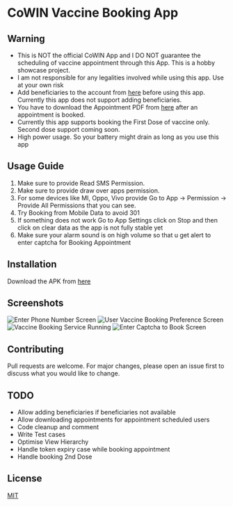 # CoWIN Vaccine Booking App

## Warning
* This is NOT the official CoWIN App and I DO NOT guarantee the scheduling of vaccine appointment through this App. This is a hobby showcase project.
* I am not responsible for any legalities involved while using this app. Use at your own risk
* Add beneficiaries to the account from [here](https://www.cowin.gov.in) before using this app. Currently this app does not support adding beneficiaries.
* You have to download the Appointment PDF from [here](https://www.cowin.gov.in) after an appointment is booked.
* Currently this app supports booking the First Dose of vaccine only. Second dose support coming soon.
* High power usage. So your battery might drain as long as you use this app

## Usage Guide
1. Make sure to provide Read SMS Permission.
2. Make sure to provide draw over apps permission.
3. For some devices like MI, Oppo, Vivo provide Go to App -> Permission -> Provide All Permissions that you can see.
4. Try Booking from Mobile Data to avoid 301
5. If something does not work Go to App Settings click on Stop and then click on clear data as the app is not fully stable yet
6. Make sure your alarm sound is on high volume so that u get alert to enter captcha for Booking Appointment

## Installation

Download the APK from [here](https://github.com/1itromio/cowin-vaccine-booking/releases/download/v1.0.1/app-release.apk)

## Screenshots

![](/screenshots/Screenshot_20210514-131656.jpg?raw=true "Enter Phone Number Screen")
![](/screenshots/Screenshot_20210514-131845.jpg?raw=true "User Vaccine Booking Preference Screen")
![](/screenshots/Screenshot_20210514-131931.jpg?raw=true "Vaccine Booking Service Running")
![](/screenshots/Screenshot_20210514-232449.jpg?raw=true "Enter Captcha to Book Screen")

## Contributing
Pull requests are welcome. For major changes, please open an issue first to discuss what you would like to change.

## TODO
* Allow adding beneficiaries if beneficiaries not available
* Allow downloading appointments for appointment scheduled users
* Code cleanup and comment
* Write Test cases
* Optimise View Hierarchy
* Handle token expiry case while booking appointment
* Handle booking 2nd Dose


## License
[MIT](https://choosealicense.com/licenses/mit/)

